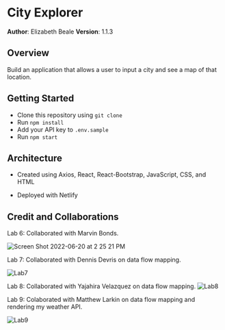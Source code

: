 # City Explorer

**Author**: Elizabeth Beale
**Version**: 1.1.3

## Overview

 Build an application that allows a user to input a city and see a map of that location. 

## Getting Started

- Clone this repository using `git clone`
- Run `npm install`
- Add your API key to `.env.sample`
- Run `npm start`

## Architecture

- Created using Axios, React, React-Bootstrap, JavaScript, CSS, and HTML

- Deployed with Netlify

## Credit and Collaborations

Lab 6: Collaborated with Marvin Bonds.

![Screen Shot 2022-06-20 at 2 25 21 PM](https://user-images.githubusercontent.com/100111219/174900965-8a3093fe-421f-4d98-a29a-f3ea97516bd1.png)

Lab 7: Collaborated with Dennis Devris on data flow mapping.

![Lab7](https://user-images.githubusercontent.com/100111219/175471930-be72ad7e-205b-4e1d-8537-c0340d68c8b0.png)

Lab 8: Collaborated with Yajahira Velazquez on data flow mapping.
![Lab8](https://user-images.githubusercontent.com/100111219/175471924-fcf7f6aa-a3a9-48b9-bdf0-6f90718e0fb6.png)

Lab 9: Colaborated with Matthew Larkin on data flow mapping and rendering my weather API.

![Lab9](https://user-images.githubusercontent.com/100111219/175471914-b32a042d-fe5f-4be0-b3ce-235b1cd0a7be.png)


